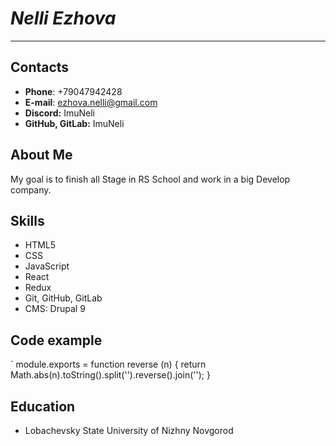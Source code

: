 # ***Nelli Ezhova***
------
## Contacts
  * **Phone**: +79047942428
  * **E-mail**: ezhova.nelli@gmail.com
  * **Discord:** ImuNeli
  * **GitHub, GitLab:** ImuNeli
## About Me
My goal is to finish all Stage in RS School and work in a big Develop company.
## Skills
  + HTML5
  + CSS 
  + JavaScript
  + React
  + Redux
  + Git, GitHub, GitLab
  + CMS: Drupal 9
## Code example
` module.exports = function reverse (n) {
            return Math.abs(n).toString().split('').reverse().join('');
        }
## Education
  + Lobachevsky State University of Nizhny Novgorod
